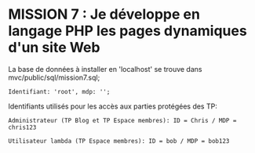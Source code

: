 # MISSION 7 : Je développe en langage PHP les pages dynamiques d'un site Web

La base de données à installer en 'localhost' se trouve dans mvc/public/sql/mission7.sql;

    Identifiant: 'root', mdp: '';

Identifiants utilisés pour les accès aux parties protégées des TP:

    Administrateur (TP Blog et TP Espace membres): ID = Chris / MDP = chris123

    Utilisateur lambda (TP Espace membres): ID = bob / MDP = bob123
